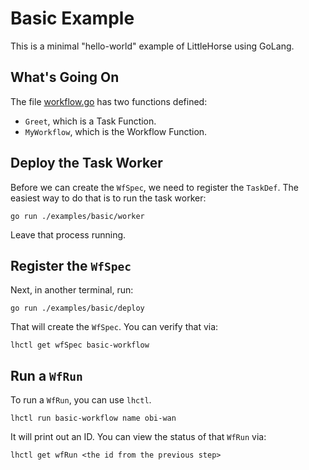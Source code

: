 # Basic Example

This is a minimal "hello-world" example of LittleHorse using GoLang.

## What's Going On

The file [workflow.go](./workflow.go) has two functions defined:

- `Greet`, which is a Task Function.
- `MyWorkflow`, which is the Workflow Function.

## Deploy the Task Worker

Before we can create the `WfSpec`, we need to register the `TaskDef`. The easiest way to do that is to run the task worker:

```
go run ./examples/basic/worker
```

Leave that process running.

## Register the `WfSpec`

Next, in another terminal, run:

```
go run ./examples/basic/deploy
```

That will create the `WfSpec`. You can verify that via:

```
lhctl get wfSpec basic-workflow
```

## Run a `WfRun`

To run a `WfRun`, you can use `lhctl`.

```
lhctl run basic-workflow name obi-wan
```

It will print out an ID. You can view the status of that `WfRun` via:

```
lhctl get wfRun <the id from the previous step>
```

